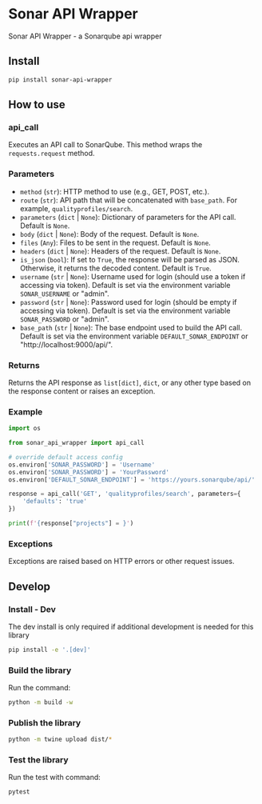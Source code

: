 # Sonar API Wrapper

Sonar API Wrapper - a Sonarqube api wrapper

## Install

```bash
pip install sonar-api-wrapper
``` 

## How to use

### api_call

Executes an API call to SonarQube. This method wraps the `requests.request` method.

### Parameters

- `method` (`str`): HTTP method to use (e.g., GET, POST, etc.).
- `route` (`str`): API path that will be concatenated with `base_path`. For example, `qualityprofiles/search`.
- `parameters` (`dict` | `None`): Dictionary of parameters for the API call. Default is `None`.
- `body` (`dict` | `None`): Body of the request. Default is `None`.
- `files` (`Any`): Files to be sent in the request. Default is `None`.
- `headers` (`dict` | `None`): Headers of the request. Default is `None`.
- `is_json` (`bool`): If set to `True`, the response will be parsed as JSON. Otherwise, it returns the decoded content. Default is `True`.
- `username` (`str` | `None`): Username used for login (should use a token if accessing via token). Default is set via the environment variable `SONAR_USERNAME` or "admin".
- `password` (`str` | `None`): Password used for login (should be empty if accessing via token). Default is set via the environment variable `SONAR_PASSWORD` or "admin".
- `base_path` (`str` | `None`): The base endpoint used to build the API call. Default is set via the environment variable `DEFAULT_SONAR_ENDPOINT` or "http://localhost:9000/api/".

### Returns

Returns the API response as `list[dict]`, `dict`, or any other type based on the response content or raises an exception.

### Example

```python
import os

from sonar_api_wrapper import api_call

# override default access config
os.environ['SONAR_PASSWORD'] = 'Username'
os.environ['SONAR_PASSWORD'] = 'YourPassword'
os.environ['DEFAULT_SONAR_ENDPOINT'] = 'https://yours.sonarqube/api/'

response = api_call('GET', 'qualityprofiles/search', parameters={
    'defaults': 'true'
})

print(f'{response["projects"] = }')
```

### Exceptions

Exceptions are raised based on HTTP errors or other request issues.

## Develop

### Install - Dev

The dev install is only required if additional development is needed for this library

```bash
pip install -e '.[dev]'
```

### Build the library

Run the command:

```bash
python -m build -w
```

### Publish the library

```bash
python -m twine upload dist/*
```

### Test the library

Run the test with command:

```bash
pytest
```
